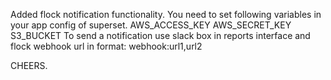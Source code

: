Added flock notification functionality.
You need to set following variables in your app config of superset.
AWS_ACCESS_KEY
AWS_SECRET_KEY
S3_BUCKET
To send a notification use slack box in reports interface and flock webhook url in format:
webhook:url1,url2

CHEERS.
